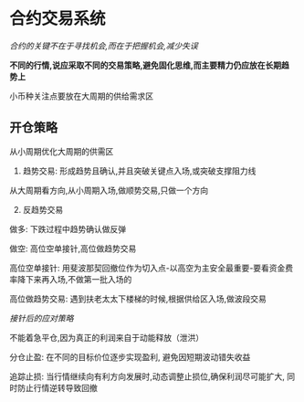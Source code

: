 # 合约交易系统

_合约的关键不在于寻找机会,而在于把握机会,减少失误_

**不同的行情,说应采取不同的交易策略,避免固化思维,而主要精力仍应放在长期趋势上**

小币种关注点要放在大周期的供给需求区

## 开仓策略

从小周期优化大周期的供需区

1. 趋势交易: 形成趋势且确认,并且突破关键点入场,或突破支撑阻力线

从大周期看方向,从小周期入场,做顺势交易,只做一个方向

2. 反趋势交易

做多: 下跌过程中趋势确认做反弹

做空: 高位空单接针,高位做趋势交易

高位空单接针: 用斐波那契回撤位作为切入点-以高空为主安全最重要-要看资金费率降下来再入场,不做第一批入场的

高位做趋势交易: 遇到扶老太太下楼梯的时候,根据供给区入场,做波段交易

_接针后的应对策略_

不能着急平仓,因为真正的利润来自于动能释放（泄洪）

分仓止盈: 在不同的目标价位逐步实现盈利, 避免因短期波动错失收益

追踪止损: 当行情继续向有利方向发展时,动态调整止损位,确保利润尽可能扩大, 同时防止行情逆转导致回撤
